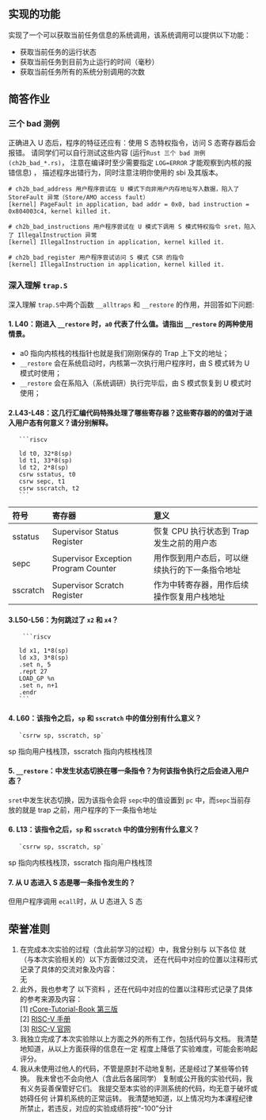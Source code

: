 ## 实现的功能
实现了一个可以获取当前任务信息的系统调用，该系统调用可以提供以下功能：
- 获取当前任务的运行状态
- 获取当前任务到目前为止运行的时间（毫秒）
- 获取当前任务所有的系统分别调用的次数

## 简答作业

### 三个 bad 测例

正确进入 U 态后，程序的特征还应有：使用 S 态特权指令，访问 S 态寄存器后会报错。 请同学们可以自行测试这些内容
(运行`Rust 三个 bad 测例 (ch2b_bad_*.rs)`， 注意在编译时至少需要指定 `LOG=ERROR` 才能观察到内核的报错信息) ，
描述程序出错行为，同时注意注明你使用的 sbi 及其版本。

```log
# ch2b_bad_address 用户程序尝试在 U 模式下向非用户内存地址写入数据，陷入了 StoreFault 异常（Store/AMO access fault）
[kernel] PageFault in application, bad addr = 0x0, bad instruction = 0x804003c4, kernel killed it.

# ch2b_bad_instructions 用户程序尝试在 U 模式下调用 S 模式特权指令 sret，陷入了 IllegalInstruction 异常
[kernel] IllegalInstruction in application, kernel killed it.

# ch2b_bad_register 用户程序尝试访问 S 模式 CSR 的指令
[kernel] IllegalInstruction in application, kernel killed it.
```

### 深入理解 `trap.S`

深入理解 `trap.S`中两个函数 `__alltraps` 和 `__restore` 的作用，并回答如下问题:

#### 1. L40：刚进入 `__restore` 时，`a0` 代表了什么值。请指出 `__restore` 的两种使用情景。

- a0 指向内核栈的栈指针也就是我们刚刚保存的 Trap 上下文的地址；<br>
- `__restore` 会在系统启动时，内核第一次执行用户程序时，由 S 模式转为 U 模式时使用；
- `__restore` 会在系陷入（系统调研）执行完毕后，由 S 模式恢复到 U 模式时使用；

#### 2.L43-L48：这几行汇编代码特殊处理了哪些寄存器？这些寄存器的的值对于进入用户态有何意义？请分别解释。

       ```riscv

       ld t0, 32*8(sp)
       ld t1, 33*8(sp)
       ld t2, 2*8(sp)
       csrw sstatus, t0
       csrw sepc, t1
       csrw sscratch, t2
       ```

| 符号       | 寄存器                                  | 意义                         |
|:---------|:-------------------------------------|:---------------------------|
| sstatus  | Supervisor Status Register           | 恢复 CPU 执行状态到 Trap 发生之前的用户态 |
| sepc     | Supervisor Exception Program Counter | 用作恢到用户态后，可以继续执行的下一条指令地址    |
| sscratch | Supervisor Scratch Register          | 作为中转寄存器，用作后续操作恢复用户栈地址      |

#### 3.L50-L56：为何跳过了 `x2` 和 `x4`？

        ```riscv

       ld x1, 1*8(sp)
       ld x3, 3*8(sp)
       .set n, 5
       .rept 27
       LOAD_GP %n
       .set n, n+1
       .endr
       ```

#### 4. L60：该指令之后，`sp` 和 `sscratch` 中的值分别有什么意义？

       `csrrw sp, sscratch, sp`
sp 指向用户栈栈顶，sscratch 指向内核栈栈顶

#### 5. `__restore`：中发生状态切换在哪一条指令？为何该指令执行之后会进入用户态？
`sret`中发生状态切换，因为该指令会将 `sepc`中的值设置到 `pc` 中，而`sepc`当前存放的就是 trap 之前，用户程序的下一条指令地址

#### 6. L13：该指令之后，`sp` 和 `sscratch` 中的值分别有什么意义？

       `csrrw sp, sscratch, sp`
sp 指向内核栈栈顶，sscratch 指向用户栈栈顶


#### 7. 从 U 态进入 S 态是哪一条指令发生的？
但用户程序调用 `ecall`时，从 U 态进入 S 态

## 荣誉准则

1. 在完成本次实验的过程（含此前学习的过程）中，我曾分别与 以下各位 就（与本次实验相关的）以下方面做过交流，
   还在代码中对应的位置以注释形式记录了具体的交流对象及内容：<br>
   无
2. 此外，我也参考了 以下资料 ，还在代码中对应的位置以注释形式记录了具体的参考来源及内容：<br>
   [1] [rCore-Tutorial-Book 第三版](https://rcore-os.cn/rCore-Tutorial-Book-v3/index.html)<br>
   [2] [RISC-V 手册](chrome-extension://cdonnmffkdaoajfknoeeecmchibpmkmg/assets/pdf/web/viewer.html?file=http%3A%2F%2Friscvbook.com%2Fchinese%2FRISC-V-Reader-Chinese-v2p1.pdf)<br>
   [3] [RISC-V 官网](https://riscv.org/technical/specifications/)
3. 我独立完成了本次实验除以上方面之外的所有工作，包括代码与文档。 我清楚地知道，从以上方面获得的信息在一定
   程度上降低了实验难度，可能会影响起评分。
4. 我从未使用过他人的代码，不管是原封不动地复制，还是经过了某些等价转换。 我未曾也不会向他人（含此后各届同学）
   复制或公开我的实验代码，我有义务妥善保管好它们。 我提交至本实验的评测系统的代码，均无意于破坏或妨碍任何
   计算机系统的正常运转。 我清楚地知道，以上情况均为本课程纪律所禁止，若违反，对应的实验成绩将按“-100”分计